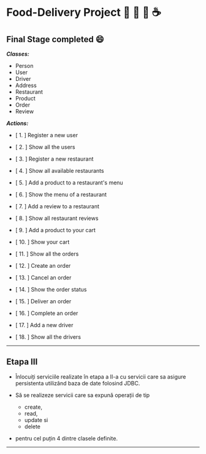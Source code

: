 # Food-Delivery Project  :pizza:  :green_salad:  :cupcake:  :coffee:

## Final Stage completed  :smile:

***Classes:***
* Person
* User
* Driver
* Address  
* Restaurant
* Product
* Order  
* Review 

***Actions:***
* [  1. ]  Register a new user
* [  2. ]  Show all the users

* [  3. ]  Register a new restaurant
* [  4. ]  Show all available restaurants

* [  5. ]  Add a product to a restaurant's menu
* [  6. ]  Show the menu of a restaurant

* [  7. ]  Add a review to a restaurant
* [  8. ]  Show all restaurant reviews

* [  9. ]  Add a product to your cart
* [ 10. ]  Show your cart

* [ 11. ]  Show all the orders

* [ 12. ]  Create an order
* [ 13. ]  Cancel an order
* [ 14. ]  Show the order status

* [ 15. ]  Deliver an order
* [ 16. ]  Complete an order

* [ 17. ]  Add a new driver
* [ 18. ]  Show all the drivers

------------------------------------------------------------------------------------------------------------------------------------------------------------
## Etapa III

- Înlocuiți serviciile realizate în etapa a II-a cu servicii care sa 
  asigure persistenta utilizând baza de date folosind JDBC.

- Să se realizeze servicii care sa expună operații de tip 
    - create, 
    - read, 
    - update si 
    - delete 
- pentru cel puțin 4 dintre clasele definite.


------------------------------------------------------------------------------------------------------------------------------------------------------------